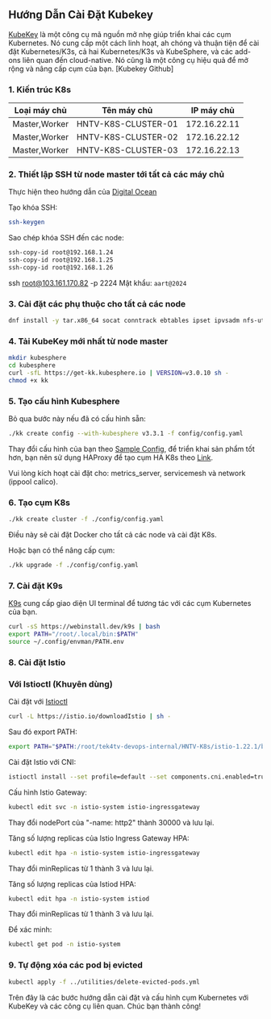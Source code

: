 ## Hướng Dẫn Cài Đặt Kubekey

[KubeKey](https://github.com/kubesphere/kubekey) là một công cụ mã nguồn mở nhẹ giúp triển khai các cụm Kubernetes. Nó cung cấp một cách linh hoạt, ah chóng và thuận tiện để cài đặt Kubernetes/K3s, cả hai Kubernetes/K3s và KubeSphere, và các add-ons liên quan đến cloud-native. Nó cũng là một công cụ hiệu quả để mở rộng và nâng cấp cụm của bạn.
[Kubekey Github]

### 1. Kiến trúc K8s

| Loại máy chủ | Tên máy chủ | IP máy chủ |
| --- | --- | --- |
| Master,Worker | HNTV-K8S-CLUSTER-01 | 172.16.22.11 |
| Master,Worker | HNTV-K8S-CLUSTER-02 | 172.16.22.12 |
| Master,Worker | HNTV-K8S-CLUSTER-03 | 172.16.22.13 |

### 2. Thiết lập SSH từ node master tới tất cả các máy chủ

Thực hiện theo hướng dẫn của [Digital Ocean](https://www.digitalocean.com/community/tutorials/how-to-set-up-ssh-keys-on-ubuntu-20-04)

Tạo khóa SSH:
```sh
ssh-keygen
```

Sao chép khóa SSH đến các node:
```sh
ssh-copy-id root@192.168.1.24
ssh-copy-id root@192.168.1.25
ssh-copy-id root@192.168.1.26
```


ssh root@103.161.170.82 -p 2224
Mật khẩu: `aart@2024`

### 3. Cài đặt các phụ thuộc cho tất cả các node

```sh
dnf install -y tar.x86_64 socat conntrack ebtables ipset ipvsadm nfs-utils iscsi-initiator-utils git
```

### 4. Tải KubeKey mới nhất từ node master

```sh
mkdir kubesphere
cd kubesphere
curl -sfL https://get-kk.kubesphere.io | VERSION=v3.0.10 sh -
chmod +x kk
```

### 5. Tạo cấu hình Kubesphere

Bỏ qua bước này nếu đã có cấu hình sẵn:
```sh
./kk create config --with-kubesphere v3.3.1 -f config/config.yaml
```

Thay đổi cấu hình của bạn theo [Sample Config](./config/sample-config.yaml), để triển khai sản phẩm tốt hơn, bạn nên sử dụng HAProxy để tạo cụm HA K8s theo [Link](https://kubesphere.io/docs/v3.3/installing-on-linux/high-availability-configurations/set-up-ha-cluster-using-keepalived-haproxy/).

Vui lòng kích hoạt cài đặt cho: metrics_server, servicemesh và network (ippool calico).

### 6. Tạo cụm K8s

```sh
./kk create cluster -f ./config/config.yaml
```
Điều này sẽ cài đặt Docker cho tất cả các node và cài đặt K8s.

Hoặc bạn có thể nâng cấp cụm:

```sh
./kk upgrade -f ./config/config.yaml
```

### 7. Cài đặt K9s

[K9s](https://github.com/derailed/k9s) cung cấp giao diện UI terminal để tương tác với các cụm Kubernetes của bạn.

```sh
curl -sS https://webinstall.dev/k9s | bash
export PATH="/root/.local/bin:$PATH"
source ~/.config/envman/PATH.env
```

### 8. Cài đặt Istio

### Với Istioctl (Khuyên dùng)

Cài đặt với [Istioctl](https://istio.io/latest/docs/setup/getting-started/#download)

```sh
curl -L https://istio.io/downloadIstio | sh -
```

Sau đó export PATH:

```sh
export PATH="$PATH:/root/tek4tv-devops-internal/HNTV-K8s/istio-1.22.1/bin"
```

Cài đặt Istio với CNI:

```sh
istioctl install --set profile=default --set components.cni.enabled=true
```

Cấu hình Istio Gateway:

```sh
kubectl edit svc -n istio-system istio-ingressgateway
```

Thay đổi nodePort của "-name: http2" thành 30000 và lưu lại.

Tăng số lượng replicas của Istio Ingress Gateway HPA:

```sh
kubectl edit hpa -n istio-system istio-ingressgateway
```

Thay đổi minReplicas từ 1 thành 3 và lưu lại.

Tăng số lượng replicas của Istiod HPA:

```sh
kubectl edit hpa -n istio-system istiod
```

Thay đổi minReplicas từ 1 thành 3 và lưu lại.

Để xác minh:

```sh
kubectl get pod -n istio-system
```

### 9. Tự động xóa các pod bị evicted

```sh
kubectl apply -f ../utilities/delete-evicted-pods.yml
```

Trên đây là các bước hướng dẫn cài đặt và cấu hình cụm Kubernetes với KubeKey và các công cụ liên quan. Chúc bạn thành công!